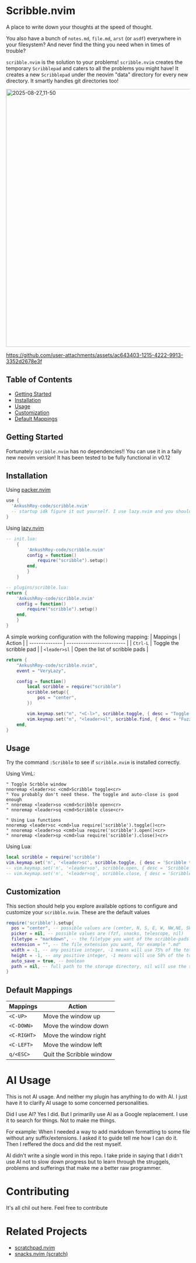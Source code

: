# Scribble.nvim
A place to write down your thoughts at the speed of thought.

You also have a bunch of `notes.md`, `file.md`, `arst` (or `asdf`) everywhere
in your filesystem? And never find the thing you need when in times of trouble?

`scribble.nvim` is the solution to your problems! `scribble.nvim` creates the
temporary `Scribblepad` and caters to all the problems you might have! It creates
a new `Scribblepad` under the neovim "data" directory for every new directory. It
smartly handles git directories too!

<img width="1346" height="705" alt="2025-08-27_11-50" src="https://github.com/user-attachments/assets/eb18c559-e36d-462d-b230-38e74c93401a" />


https://github.com/user-attachments/assets/ac643403-1215-4222-9913-3352d2678e3f


## Table of Contents

- [Getting Started](#getting-started)
- [Installation](#installation)
- [Usage](#usage)
- [Customization](#customization)
- [Default Mappings](#default-mappings)

## Getting Started

Fortunately `scribble.nvim` has no dependencies!! You can use it in a faily new
neovim version! It has been tested to be fully functional in v0.12

## Installation

Using [packer.nvim](https://github.com/wbthomason/packer.nvim)

```lua
use {
  'AnkushRoy-code/scribble.nvim'
  -- startup idk figure it out yourself. I use lazy.nvim and you should too
}
```

Using [lazy.nvim](https://github.com/folke/lazy.nvim)

```lua
-- init.lua:
    {
        'AnkushRoy-code/scribble.nvim'
        config = function()
            require("scribble").setup()
        end,
        }
    }

-- plugins/scribble.lua:
return {
    'AnkushRoy-code/scribble.nvim'
    config = function()
        require("scribble").setup()
    end,
    }
}
```

A simple working configuration with the following mapping:
| Mappings       | Action                         |
| -------------- | -------------------------      |
| `Ctrl-L`       | Toggle the scribble pad        |
| `<leader>sl`   | Open the list of scribble pads |


```lua
return {
	"AnkushRoy-code/scribble.nvim",
	event = "VeryLazy",

	config = function()
		local scribble = require("scribble")
		scribble.setup({
			pos = "center",
		})

		vim.keymap.set("n", "<C-l>", scribble.toggle, { desc = "Toggle Scribble" })
		vim.keymap.set("n", "<leader>sl", scribble.find, { desc = "Fuzzy find scribble pads" })
	end,
}

```

## Usage

Try the command `:Scribble` to see if `scribble.nvim` is installed correctly.

Using VimL:

```viml
" Toggle Scrbble window
nnoremap <leader>sc <cmd>Scribble toggle<cr>
" You probably don't need these. The toggle and auto-close is good enough
" nnoremap <leader>so <cmd>Scribble open<cr>
" nnoremap <leader>sq <cmd>Scribble close<cr>

" Using Lua functions
nnoremap <leader>sc <cmd>lua require('scribble').toggle()<cr>
" nnoremap <leader>so <cmd>lua require('scribble').open()<cr>
" nnoremap <leader>sp <cmd>lua require('scribble').close()<cr>
```

Using Lua:

```lua
local scribble = require('scribble')
vim.keymap.set('n', '<leader>sc', scribble.toggle, { desc = 'Scribble toggle' })
-- vim.keymap.set('n', '<leader>so', scribble.open, { desc = 'Scribble open' })
-- vim.keymap.set('n', '<leader>sq', scribble.close, { desc = 'Scribble open' })
```


## Customization

This section should help you explore available options to configure and
customize your `scribble.nvim`. These are the default values


```lua
require('scribble').setup{
  pos = "center", -- possible values are (center, N, S, E, W, NW,NE, SW, SE)
  picker = nil, -- possible values are (fzf, snacks, telescope, nil)
  filetype = "markdown", -- the filetype you want of the scribble-pads
  extension = "", -- the file_extension you want, for example ".md"
  width = -1, -- any positive integer, -1 means will use 75% of the total width
  height = -1, -- any positive integer, -1 means will use 50% of the total height
  auto_save = true, -- boolean
  path = nil, -- full path to the storage directory, nil will use the standard storage directory inside `~/.local/share/nvim` or equivalent
}
```

## Default Mappings


| Mappings       | Action                    |
| -------------- | ------------------------- |
| `<C-UP>`       | Move the window up        |
| `<C-DOWN>`     | Move the window down      |
| `<C-RIGHT>`    | Move the window right     |
| `<C-LEFT>`     | Move the window left      |
| `q/<ESC>`      | Quit the Scribble window  |


# AI Usage

This is not AI usage. And neither my plugin has anything to do with AI. I just
have it to clarify AI usage to some concerned personalities.

Did I use AI? Yes I did. But I primarilly use AI as a Google replacement. I use
it to search for things. Not to make me things.

For example: When I needed a way to add markdown formatting to some file
without any suffix/extensions. I asked it to guide tell me how I can do it.
Then I reffered the docs and did the rest myself.

AI didn't write a single word in this repo. I take pride in saying that I
didn't use AI not to slow down progress but to learn through the struggels,
problems and sufferings that make me a better raw programmer.

# Contributing

It's all chil out here. Feel free to contribute

# Related Projects

- [scratchpad.nvim](https://github.com/athar-qadri/scratchpad.nvim)
- [snacks.nvim (scratch)](https://github.com/folke/snacks.nvim/blob/main/docs/scratch.md)
